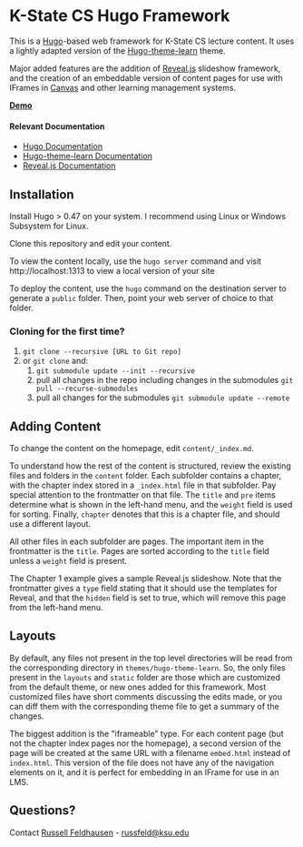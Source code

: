 # K-State CS Hugo Framework

This is a [Hugo](https://gohugo.io/)-based web framework for K-State CS lecture content. It uses a lightly adapted version of the [Hugo-theme-learn](https://learn.netlify.com/en/) theme.

Major added features are the addition of [Reveal.js](https://github.com/hakimel/reveal.js/) slideshow framework, and the creation of an embeddable version of content pages for use with IFrames in [Canvas](https://www.instructure.com/) and other learning management systems.

**[Demo](https://ksucs-hugo.russfeld.me)**

#### Relevant Documentation

* [Hugo Documentation](https://gohugo.io/documentation/)
* [Hugo-theme-learn Documentation](https://learn.netlify.com/en/)
* [Reveal.js Documentation](https://github.com/hakimel/reveal.js/)

## Installation

Install Hugo > 0.47 on your system. I recommend using Linux or Windows Subsystem for Linux.

Clone this repository and edit your content.

To view the content locally, use the `hugo server` command and visit http://localhost:1313 to view a local version of your site

To deploy the content, use the `hugo` command on the destination server to generate a `public` folder. Then, point your web server of choice to that folder.

### Cloning for the first time?

1. `git clone --recursive [URL to Git repo]`
2. or `git clone` and:
    1. `git submodule update --init --recursive`
    2. pull all changes in the repo including changes in the submodules `git pull --recurse-submodules`
    3. pull all changes for the submodules `git submodule update --remote`

## Adding Content

To change the content on the homepage, edit `content/_index.md`.

To understand how the rest of the content is structured, review the existing files and folders in the `content` folder. Each subfolder contains a chapter, with the chapter index stored in a `_index.html` file in that subfolder. Pay special attention to the frontmatter on that file. The `title` and `pre` items determine what is shown in the left-hand menu, and the `weight` field is used for sorting. Finally, `chapter` denotes that this is a chapter file, and should use a different layout.

All other files in each subfolder are pages. The important item in the frontmatter is the `title`. Pages are sorted according to the `title` field unless a `weight` field is present.

The Chapter 1 example gives a sample Reveal.js slideshow. Note that the frontmatter gives a `type` field stating that it should use the templates for Reveal, and that the `hidden` field is set to true, which will remove this page from the left-hand menu.

## Layouts

By default, any files not present in the top level directories will be read from the corresponding directory in `themes/hugo-theme-learn`. So, the only files present in the `layouts` and `static` folder are those which are customized from the default theme, or new ones added for this framework. Most customized files have short comments discussing the edits made, or you can diff them with the corresponding theme file to get a summary of the changes.

The biggest addition is the "iframeable" type. For each content page (but not the chapter index pages nor the homepage), a second version of the page will be created at the same URL with a filename `embed.html` instead of `index.html`. This version of the file does not have any of the navigation elements on it, and it is perfect for embedding in an IFrame for use in an LMS.

## Questions?

Contact [Russell Feldhausen](https://russfeld.me) - russfeld@ksu.edu
